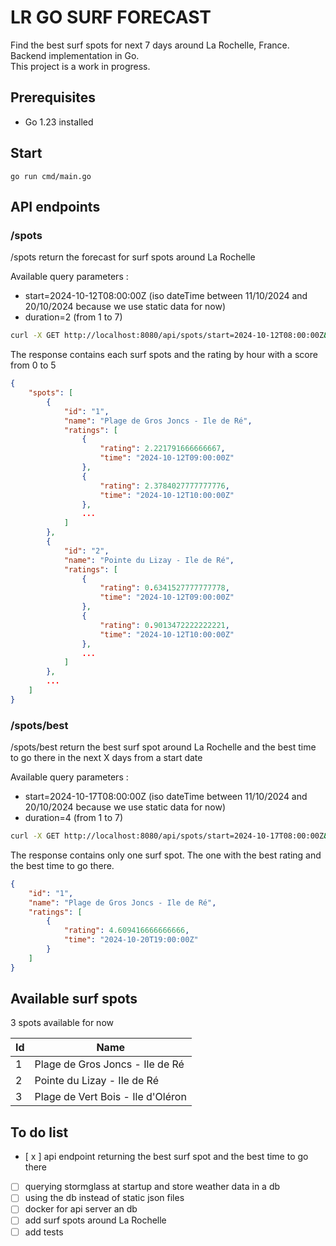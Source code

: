 # LR GO SURF FORECAST

Find the best surf spots for next 7 days around La Rochelle, France.\
Backend implementation in Go.\
This project is a work in progress.

## Prerequisites
- Go 1.23 installed

## Start
```
go run cmd/main.go
```

## API endpoints

### /spots
/spots return the forecast for surf spots around La Rochelle

Available query parameters :
- start=2024-10-12T08:00:00Z (iso dateTime between 11/10/2024 and 20/10/2024 because we use static data for now)
- duration=2 (from 1 to 7)

```sh
curl -X GET http://localhost:8080/api/spots/start=2024-10-12T08:00:00Z&duration=2
```

The response contains each surf spots and the rating by hour with a score from 0 to 5

```json
{
    "spots": [
        {
            "id": "1",
            "name": "Plage de Gros Joncs - Ile de Ré",
            "ratings": [
                {
                    "rating": 2.221791666666667,
                    "time": "2024-10-12T09:00:00Z"
                },
                {
                    "rating": 2.3784027777777776,
                    "time": "2024-10-12T10:00:00Z"
                },
                ...
            ]
        },
        {
            "id": "2",
            "name": "Pointe du Lizay - Ile de Ré",
            "ratings": [
                {
                    "rating": 0.6341527777777778,
                    "time": "2024-10-12T09:00:00Z"
                },
                {
                    "rating": 0.9013472222222221,
                    "time": "2024-10-12T10:00:00Z"
                },
                ...
            ]
        },
        ...     
    ]
}
```

### /spots/best
/spots/best return the best surf spot around La Rochelle and the best time to go there in the next X days from a start date

Available query parameters :
- start=2024-10-17T08:00:00Z (iso dateTime between 11/10/2024 and 20/10/2024 because we use static data for now)
- duration=4 (from 1 to 7)

```sh
curl -X GET http://localhost:8080/api/spots/start=2024-10-17T08:00:00Z&duration=4
```

The response contains only one surf spot. The one with the best rating and the best time to go there.

```json
{
    "id": "1",
    "name": "Plage de Gros Joncs - Ile de Ré",
    "ratings": [
        {
            "rating": 4.609416666666666,
            "time": "2024-10-20T19:00:00Z"
        }
    ]
}
```

## Available surf spots
3 spots available for now 

|  Id   | Name                              |
| ----- | --------------------------------- |
| 1     | Plage de Gros Joncs - Ile de Ré   |
| 2     | Pointe du Lizay - Ile de Ré       |
| 3     | Plage de Vert Bois - Ile d'Oléron |



## To do list
- [ x ] api endpoint returning the best surf spot and the best time to go there
- [ ] querying stormglass at startup and store weather data in a db
- [ ] using the db instead of static json files
- [ ] docker for api server an db
- [ ] add surf spots around La Rochelle
- [ ] add tests